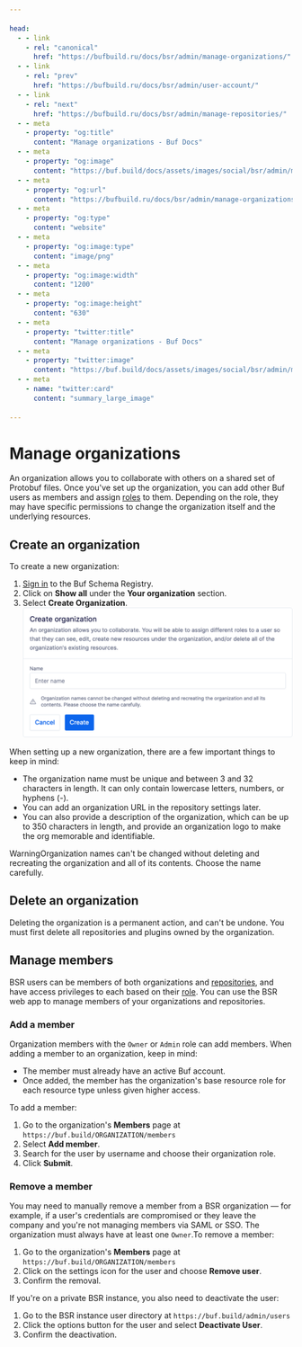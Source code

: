 ```yaml
---

head:
  - - link
    - rel: "canonical"
      href: "https://bufbuild.ru/docs/bsr/admin/manage-organizations/"
  - - link
    - rel: "prev"
      href: "https://bufbuild.ru/docs/bsr/admin/user-account/"
  - - link
    - rel: "next"
      href: "https://bufbuild.ru/docs/bsr/admin/manage-repositories/"
  - - meta
    - property: "og:title"
      content: "Manage organizations - Buf Docs"
  - - meta
    - property: "og:image"
      content: "https://buf.build/docs/assets/images/social/bsr/admin/manage-organizations.png"
  - - meta
    - property: "og:url"
      content: "https://bufbuild.ru/docs/bsr/admin/manage-organizations/"
  - - meta
    - property: "og:type"
      content: "website"
  - - meta
    - property: "og:image:type"
      content: "image/png"
  - - meta
    - property: "og:image:width"
      content: "1200"
  - - meta
    - property: "og:image:height"
      content: "630"
  - - meta
    - property: "twitter:title"
      content: "Manage organizations - Buf Docs"
  - - meta
    - property: "twitter:image"
      content: "https://buf.build/docs/assets/images/social/bsr/admin/manage-organizations.png"
  - - meta
    - name: "twitter:card"
      content: "summary_large_image"

---
```


# Manage organizations

An organization allows you to collaborate with others on a shared set of Protobuf files. Once you've set up the organization, you can add other Buf users as members and assign [roles](../roles/) to them. Depending on the role, they may have specific permissions to change the organization itself and the underlying resources.

## Create an organization

To create a new organization:

1.  [Sign in](https://login.buf.build/) to the Buf Schema Registry.
2.  Click on **Show all** under the **Your organization** section.
3.  Select **Create Organization**.![Create a new organization](../../../images/bsr/org-create.png)

When setting up a new organization, there are a few important things to keep in mind:

- The organization name must be unique and between 3 and 32 characters in length. It can only contain lowercase letters, numbers, or hyphens (-).
- You can add an organization URL in the repository settings later.
- You can also provide a description of the organization, which can be up to 350 characters in length, and provide an organization logo to make the org memorable and identifiable.

WarningOrganization names can't be changed without deleting and recreating the organization and all of its contents. Choose the name carefully.

## Delete an organization

Deleting the organization is a permanent action, and can't be undone. You must first delete all repositories and plugins owned by the organization.

## Manage members

BSR users can be members of both organizations and [repositories](../manage-repositories/#add-member), and have access privileges to each based on their [role](../roles/). You can use the BSR web app to manage members of your organizations and repositories.

### Add a member

Organization members with the `Owner` or `Admin` role can add members. When adding a member to an organization, keep in mind:

- The member must already have an active Buf account.
- Once added, the member has the organization's base resource role for each resource type unless given higher access.

To add a member:

1.  Go to the organization's **Members** page at `https://buf.build/ORGANIZATION/members`
2.  Select **Add member**.
3.  Search for the user by username and choose their organization role.
4.  Click **Submit**.

### Remove a member

You may need to manually remove a member from a BSR organization — for example, if a user's credentials are compromised or they leave the company and you're not managing members via SAML or SSO. The organization must always have at least one `Owner`.To remove a member:

1.  Go to the organization's **Members** page at `https://buf.build/ORGANIZATION/members`
2.  Click on the settings icon for the user and choose **Remove user**.
3.  Confirm the removal.

If you're on a private BSR instance, you also need to deactivate the user:

1.  Go to the BSR instance user directory at `https://buf.build/admin/users`
2.  Click the options button for the user and select **Deactivate User**.
3.  Confirm the deactivation.
